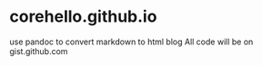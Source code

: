 corehello.github.io
===================

use pandoc to convert markdown to html blog
All code will be on gist.github.com
